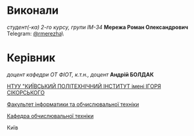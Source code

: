 # Виконали

*студент(-ка) 2-го курсу, групи  IM-34* **Мережа Роман Олександрович**\
Telegram: [@rmerezha](https://t.me/rmerezha)\


# Керівник

*доцент кафедри ОТ ФІОТ, к.т.н., доцент* **Андрій БОЛДАК**

[НТУУ "КИЇВСЬКИЙ ПОЛІТЕХНІЧНИЙ ІНСТИТУТ імені ІГОРЯ СІКОРСЬКОГО](https://kpi.ua/)

[Факультет інформатики та обчислювальної техніки](https://fiot.kpi.ua/)

[Кафедра обчислювальної техніки](https://comsys.kpi.ua/)

Київ
